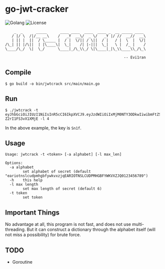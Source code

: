 # **go-jwt-cracker**

![Golang](https://img.shields.io/static/v1?label=code&message=Golang&color=blue) ![License](https://img.shields.io/github/license/Evilran/go-jwt-cracker?style=plastic)

        _  _      _____      ____ ____  ____  ____ _  __ _____ ____
       / |/ \  /|/__ __\    /   _Y  __\/  _ \/   _Y |/ //  __//  __\
       | || |  ||  / \_____ |  / |  \/|| / \||  / |   / |  \  |  \/|
    /\_| || |/\||  | |\____\|  \_|    /| |-|||  \_|   \ |  /_ |    /
    \____/\_/  \|  \_/      \____|_/\_\\_/ \|\____|_|\_\\____\\_/\_\
    
                                                          -- Evi1ran

## Compile

```
$ go build -o bin/jwtcrack src/main/main.go
```

## Run

```
$ ./jwtcrack -t eyJhbGciOiJIUzI1NiIsInR5cCI6IkpXVCJ9.eyJzdWIiOiIxMjM0NTY3ODkwIiwibmFtZSI6IkpvaG4gRG9lIiwiYWRtaW4iOnRydWV9.cAOIAifu3fykvhkHpbuhbvtH807-Z2rI1FS3vX1XMjE -l 4
```

In the above example, the key is `Sn1f`. 

Usage
---

```
Usage: jwtcrack -t <token> [-a alphabet] [-l max_len]

Options:
  -a alphabet
    	set alphabet of secret (default "eariotnslcudpmhgbfywkvxzjqEARIOTNSLCUDPMHGBFYWKVXZJQ0123456789")
  -h	this help
  -l max length
    	set max length of secret (default 6)
  -t token
    	set token
```

## Important Things

No advantage at all, this program is not fast, and does not use multi-threading. But it can construct a dictionary through the alphabet itself (will not miss a possibility) for brute force.

## TODO

- Goroutine
